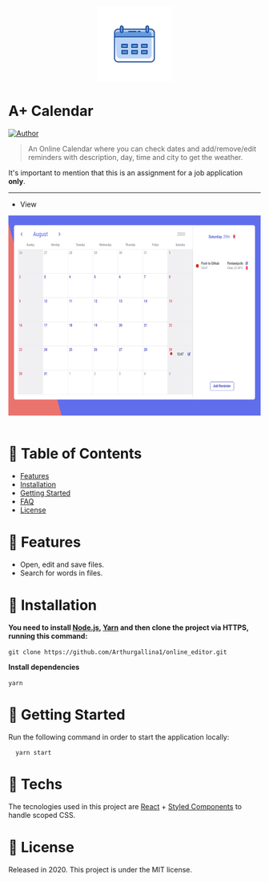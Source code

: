 <p align="center">
   <img src="/src/assets/icon.png" width="150"/>
</p>

# A+ Calendar


[![Author](https://img.shields.io/badge/author-Arthur-EE4D64?style=flat-square)](https://github.com/Arthurgallina1)

> An Online Calendar where you can check dates and add/remove/edit reminders with description, day, time and city to get the weather. 

It's important to mention that this is an assignment for a job application **only**.

---

* <p> View </p>
 <img src="/src/assets/calendarView.png" width="600" height="400" border="0" />&nbsp;&nbsp;&nbsp;&nbsp;&nbsp;&nbsp;
</p>
<p align="center">

# :pushpin: Table of Contents

* [Features](#rocket-features)
* [Installation](#construction_worker-installation)
* [Getting Started](#runner-getting-started)
* [FAQ](#postbox-techs)
* [License](#closed_book-license)


# :rocket: Features

* Open, edit and save files.
* Search for words in files.


# :construction_worker: Installation

**You need to install [Node.js](https://nodejs.org/en/download/), [Yarn](https://yarnpkg.com/) and then clone the project via HTTPS, running this command:**

```git clone https://github.com/Arthurgallina1/online_editor.git```

**Install dependencies**

```yarn```

# :runner: Getting Started

Run the following command in order to start the application locally:

```
  yarn start
```

# :postbox: Techs

The tecnologies used in this project are [React](https://pt-br.reactjs.org/) + [Styled Components](https://styled-components.com/) to handle scoped CSS.

# :closed_book: License

Released in 2020.
This project is under the MIT license.

